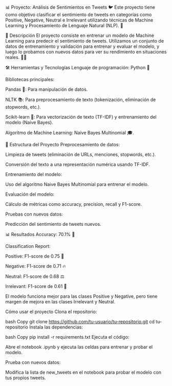 📊 Proyecto: Análisis de Sentimientos en Tweets 🐦
Este proyecto tiene como objetivo clasificar el sentimiento de tweets en categorías como Positive, Negative, Neutral e Irrelevant utilizando técnicas de Machine Learning y Procesamiento de Lenguaje Natural (NLP). 🚀

📌 Descripción
El proyecto consiste en entrenar un modelo de Machine Learning para predecir el sentimiento de tweets. Utilizamos un conjunto de datos de entrenamiento y validación para entrenar y evaluar el modelo, y luego lo probamos con nuevos datos para ver su rendimiento en situaciones reales. 🧠💡

🛠️ Herramientas y Tecnologías
Lenguaje de programación: Python 🐍

Bibliotecas principales:

Pandas 🐼: Para manipulación de datos.

NLTK 📚: Para preprocesamiento de texto (tokenización, eliminación de stopwords, etc.).

Scikit-learn 🔧: Para vectorización de texto (TF-IDF) y entrenamiento del modelo (Naive Bayes).

Algoritmo de Machine Learning: Naive Bayes Multinomial 🎓.

📂 Estructura del Proyecto
Preprocesamiento de datos:

Limpieza de tweets (eliminación de URLs, menciones, stopwords, etc.).

Conversión del texto a una representación numérica usando TF-IDF.

Entrenamiento del modelo:

Uso del algoritmo Naive Bayes Multinomial para entrenar el modelo.

Evaluación del modelo:

Cálculo de métricas como accuracy, precision, recall y F1-score.

Pruebas con nuevos datos:

Predicción del sentimiento de tweets nuevos.

📊 Resultados
Accuracy: 70.1% 🎯

Classification Report:

Positive: F1-score de 0.75 🌟

Negative: F1-score de 0.71 🔥

Neutral: F1-score de 0.68 ⚖️

Irrelevant: F1-score de 0.61 🧩

El modelo funciona mejor para las clases Positive y Negative, pero tiene margen de mejora en las clases Irrelevant y Neutral.


Cómo usar el proyecto
Clona el repositorio:

bash
Copy
git clone https://github.com/tu-usuario/tu-repositorio.git
cd tu-repositorio
Instala las dependencias:

bash
Copy
pip install -r requirements.txt
Ejecuta el código:

Abre el notebook .ipynb y ejecuta las celdas para entrenar y probar el modelo.

Prueba con nuevos datos:

Modifica la lista de new_tweets en el notebook para probar el modelo con tus propios tweets.
